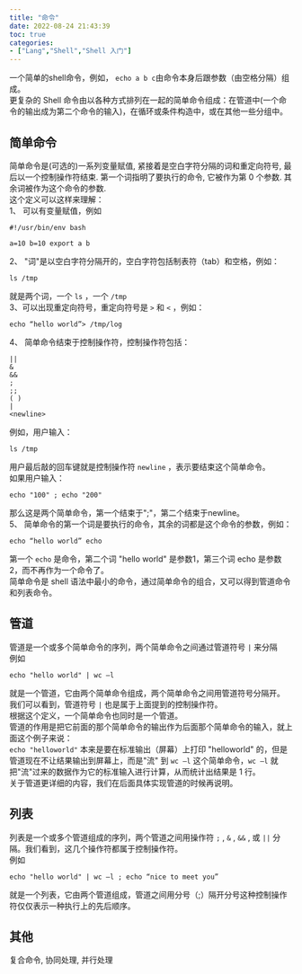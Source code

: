 ```yaml
---
title: "命令"
date: 2022-08-24 21:43:39
toc: true
categories:
- ["Lang","Shell","Shell 入门"]
---
```


一个简单的shell命令，例如， `echo a b c`由命令本身后跟参数（由空格分隔）组成。<br />更复杂的 Shell 命令由以各种方式排列在一起的简单命令组成：在管道中(一个命令的输出成为第二个命令的输入)，在循环或条件构造中，或在其他一些分组中。


## 简单命令
简单命令是(可选的)一系列变量赋值, 紧接着是空白字符分隔的词和重定向符号, 最后以一个控制操作符结束. 第一个词指明了要执行的命令, 它被作为第 0 个参数. 其余词被作为这个命令的参数.<br />这个定义可以这样来理解：<br />1、 可以有变量赋值，例如
```shell
#!/usr/bin/env bash

a=10 b=10 export a b
```
2、 "词"是以空白字符分隔开的，空白字符包括制表符（tab）和空格，例如：
```shell
ls /tmp
```
就是两个词，一个 `ls` ，一个 `/tmp`<br />3、可以出现重定向符号，重定向符号是 `>` 和 `<` ，例如：
```shell
echo “hello world”> /tmp/log
```
4、 简单命令结束于控制操作符，控制操作符包括：
```shell
||  
&   
&&     
;   
;;  
( )   
|  
<newline>
```
例如，用户输入：
```shell
ls /tmp
```
用户最后敲的回车键就是控制操作符 `newline` ，表示要结束这个简单命令。<br />如果用户输入：
```shell
echo "100" ; echo "200"
```
那么这是两个简单命令，第一个结束于";"，第二个结束于newline。<br />5、 简单命令的第一个词是要执行的命令，其余的词都是这个命令的参数，例如：
```shell
echo “hello world” echo
```
第一个 `echo` 是命令，第二个词 "hello world" 是参数1，第三个词 echo 是参数2，而不再作为一个命令了。<br />简单命令是 shell 语法中最小的命令，通过简单命令的组合，又可以得到管道命令和列表命令。

## 管道
管道是一个或多个简单命令的序列，两个简单命令之间通过管道符号 `|` 来分隔<br />例如
```shell
echo "hello world" | wc –l
```
就是一个管道，它由两个简单命令组成，两个简单命令之间用管道符号分隔开。<br />我们可以看到，管道符号 `|` 也是属于上面提到的控制操作符。<br />根据这个定义，一个简单命令也同时是一个管道。<br />管道的作用是把它前面的那个简单命令的输出作为后面那个简单命令的输入，就上面这个例子来说：<br />`echo "helloworld"` 本来是要在标准输出（屏幕）上打印 "helloworld"  的，但是管道现在不让结果输出到屏幕上，而是"流" 到 `wc –l` 这个简单命令，`wc –l` 就把"流"过来的数据作为它的标准输入进行计算，从而统计出结果是 1 行。<br />关于管道更详细的内容，我们在后面具体实现管道的时候再说明。

## 列表
列表是一个或多个管道组成的序列，两个管道之间用操作符 `;` , `&` , `&&` , 或 `||` 分隔。我们看到，这几个操作符都属于控制操作符。<br />例如
```shell
echo "hello world" | wc –l ; echo “nice to meet you”
```
就是一个列表，它由两个管道组成，管道之间用分号（;）隔开分号这种控制操作符仅仅表示一种执行上的先后顺序。

## 其他
复合命令, 协同处理, 并行处理

